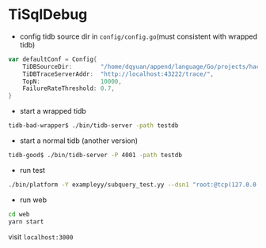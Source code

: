 # TiSqlDebug


 - config tidb source dir in `config/config.go`(must consistent with wrapped tidb)
 
```go
var defaultConf = Config{
	TiDBSourceDir:        "/home/dqyuan/append/language/Go/projects/hackthon/tidb-bad/",
	TiDBTraceServerAddr:  "http://localhost:43222/trace/",
	TopN:                 10000,
	FailureRateThreshold: 0.7,
}
``` 

 - start a wrapped tidb
 
```bash
tidb-bad-wrapper$ ./bin/tidb-server -path testdb
```

 - start a normal tidb (another version)
 
```bash
tidb-good$ ./bin/tidb-server -P 4001 -path testdb
```

 - run test
 
```bash
./bin/platform -Y exampleyy/subquery_test.yy --dsn1 "root:@tcp(127.0.0.1:4000)/randgen"  --dsn2 "root:@tcp(127.0.0.1:4001)/randgen" -Q 100 --debug
```

 - run web

```bash
cd web
yarn start
```

visit `localhost:3000`